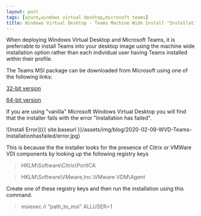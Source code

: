 ```yaml
---
layout: post
tags: [azure,windows virtual desktop,microsoft teams]
title: Windows Virtual Desktop - Teams Machine Wide Install "Installation has failed"
---
```


When deploying Windows Virtual Desktop and Microsoft Teams, it is preferrable to install Teams into your desktop image using the machine wide installation option rather than each individual user having Teams installed within their profile.

The Teams MSI package can be downloaded from Microsoft using one of the following links: 

[32-bit version](https://teams.microsoft.com/downloads/desktopurl?env=production&plat=windows&download=true&managedInstaller=true )

[64-bit version](https://teams.microsoft.com/downloads/desktopurl?env=production&plat=windows&download=true&managedInstaller=true&arch=x64)

If you are using "vanilla" Microsoft Windows Virtual Desktop you will find that the installer fails with the error "Installation has failed". 

![Install Error]({{ site.baseurl }}/assets/img/blog/2020-02-09-WVD-Teams-Installationhasfailed/error.jpg)

This is because the the installer looks for the presence of Citrix or VMWare VDI components by looking up the following registry keys

> HKLM\Software\Citrix\PortICA

> HKLM\Software\VMware,Inc.\VMware VDM\Agent

Create one of these registry keys and then run the installation using this command.

> msiexec /i "path_to_msi" ALLUSER=1













